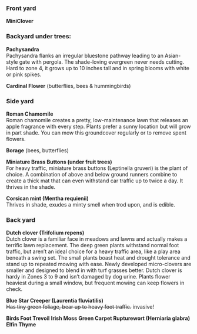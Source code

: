 ### Front yard
**MiniClover**


### Backyard under trees:

**Pachysandra**  
Pachysandra flanks an irregular bluestone pathway leading to an Asian-style gate with pergola. The shade-loving evergreen never needs cutting. Hard to zone 4, it grows up to 10 inches tall and in spring blooms with white or pink spikes.

**Cardinal Flower** (butterflies, bees & hummingbirds)

### Side yard
**Roman Chamomile**  
Roman chamomile creates a pretty, low-maintenance lawn that releases an apple fragrance with every step. Plants prefer a sunny location but will grow in part shade. You can mow this groundcover regularly or to remove spent flowers.

**Borage** (bees, butterflies)

**Miniature Brass Buttons (under fruit trees)**  
For heavy traffic, miniature brass buttons (Leptinella gruveri) is the plant of choice. A combination of above and below ground runners combine to create a thick mat that can even withstand car traffic up to twice a day. It thrives in the shade.

**Corsican mint (Mentha requienii)**  
Thrives in shade, exudes a minty smell when trod upon, and is edible.

### Back yard
**Dutch clover (Trifolium repens)**  
Dutch clover is a familiar face in meadows and lawns and actually makes a terrific lawn replacement. The deep green plants withstand normal foot traffic, but aren’t an ideal choice for a heavy traffic area, like a play area beneath a swing set. The small plants boast heat and drought tolerance and stand up to repeated mowing with ease. Newly developed micro-clovers are smaller and designed to blend in with turf grasses better. Dutch clover is hardy in Zones 3 to 9 and isn’t damaged by dog urine. Plants flower heaviest during a small window, but frequent mowing can keep flowers in check.

**Blue Star Creeper (Laurentia fluviatilis)**  
~~Has tiny green foliage, bear up to heavy foot traffic.~~ invasive!

**Birds Foot Trevoil**
**Irish Moss**
**Green Carpet Rupturewort (Herniaria glabra)**
**Elfin Thyme**
